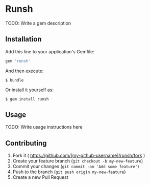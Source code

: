 # Runsh

TODO: Write a gem description

## Installation

Add this line to your application's Gemfile:

```ruby
gem 'runsh'
```

And then execute:

    $ bundle

Or install it yourself as:

    $ gem install runsh

## Usage

TODO: Write usage instructions here

## Contributing

1. Fork it ( https://github.com/[my-github-username]/runsh/fork )
2. Create your feature branch (`git checkout -b my-new-feature`)
3. Commit your changes (`git commit -am 'Add some feature'`)
4. Push to the branch (`git push origin my-new-feature`)
5. Create a new Pull Request
